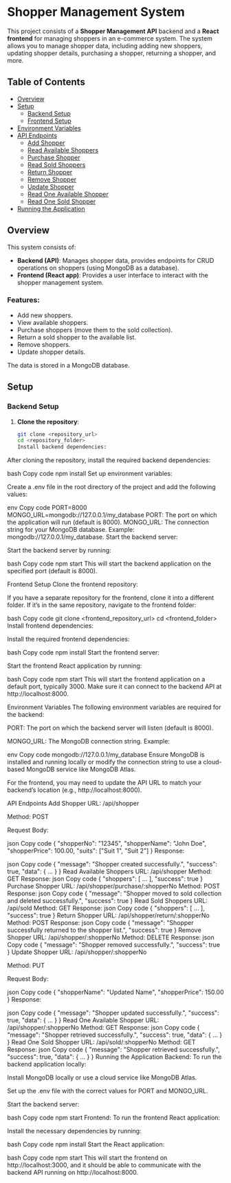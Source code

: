 # Shopper Management System

This project consists of a **Shopper Management API** backend and a **React frontend** for managing shoppers in an e-commerce system. The system allows you to manage shopper data, including adding new shoppers, updating shopper details, purchasing a shopper, returning a shopper, and more.

## Table of Contents

- [Overview](#overview)
- [Setup](#setup)
  - [Backend Setup](#backend-setup)
  - [Frontend Setup](#frontend-setup)
- [Environment Variables](#environment-variables)
- [API Endpoints](#api-endpoints)
  - [Add Shopper](#add-shopper)
  - [Read Available Shoppers](#read-available-shoppers)
  - [Purchase Shopper](#purchase-shopper)
  - [Read Sold Shoppers](#read-sold-shoppers)
  - [Return Shopper](#return-shopper)
  - [Remove Shopper](#remove-shopper)
  - [Update Shopper](#update-shopper)
  - [Read One Available Shopper](#read-one-available-shopper)
  - [Read One Sold Shopper](#read-one-sold-shopper)
- [Running the Application](#running-the-application)

## Overview

This system consists of:

- **Backend (API)**: Manages shopper data, provides endpoints for CRUD operations on shoppers (using MongoDB as a database).
- **Frontend (React app)**: Provides a user interface to interact with the shopper management system.

### Features:

- Add new shoppers.
- View available shoppers.
- Purchase shoppers (move them to the sold collection).
- Return a sold shopper to the available list.
- Remove shoppers.
- Update shopper details.

The data is stored in a MongoDB database.

## Setup

### Backend Setup

1. **Clone the repository**:

   ```bash
   git clone <repository_url>
   cd <repository_folder>
   Install backend dependencies:
   ```

After cloning the repository, install the required backend dependencies:

bash
Copy code
npm install
Set up environment variables:

Create a .env file in the root directory of the project and add the following values:

env
Copy code
PORT=8000
MONGO_URL=mongodb://127.0.0.1/my_database
PORT: The port on which the application will run (default is 8000).
MONGO_URL: The connection string for your MongoDB database. Example: mongodb://127.0.0.1/my_database.
Start the backend server:

Start the backend server by running:

bash
Copy code
npm start
This will start the backend application on the specified port (default is 8000).

Frontend Setup
Clone the frontend repository:

If you have a separate repository for the frontend, clone it into a different folder. If it’s in the same repository, navigate to the frontend folder:

bash
Copy code
git clone <frontend_repository_url>
cd <frontend_folder>
Install frontend dependencies:

Install the required frontend dependencies:

bash
Copy code
npm install
Start the frontend server:

Start the frontend React application by running:

bash
Copy code
npm start
This will start the frontend application on a default port, typically 3000. Make sure it can connect to the backend API at http://localhost:8000.

Environment Variables
The following environment variables are required for the backend:

PORT: The port on which the backend server will listen (default is 8000).

MONGO_URL: The MongoDB connection string. Example:

env
Copy code
mongodb://127.0.0.1/my_database
Ensure MongoDB is installed and running locally or modify the connection string to use a cloud-based MongoDB service like MongoDB Atlas.

For the frontend, you may need to update the API URL to match your backend’s location (e.g., http://localhost:8000).

API Endpoints
Add Shopper
URL: /api/shopper

Method: POST

Request Body:

json
Copy code
{
"shopperNo": "12345",
"shopperName": "John Doe",
"shopperPrice": 100.00,
"suits": ["Suit 1", "Suit 2"]
}
Response:

json
Copy code
{
"message": "Shopper created successfully.",
"success": true,
"data": { ... }
}
Read Available Shoppers
URL: /api/shopper
Method: GET
Response:
json
Copy code
{
"shoppers": [ ... ],
"success": true
}
Purchase Shopper
URL: /api/shopper/purchase/:shopperNo
Method: POST
Response:
json
Copy code
{
"message": "Shopper moved to sold collection and deleted successfully.",
"success": true
}
Read Sold Shoppers
URL: /api/sold
Method: GET
Response:
json
Copy code
{
"shoppers": [ ... ],
"success": true
}
Return Shopper
URL: /api/shopper/return/:shopperNo
Method: POST
Response:
json
Copy code
{
"message": "Shopper successfully returned to the shopper list.",
"success": true
}
Remove Shopper
URL: /api/shopper/:shopperNo
Method: DELETE
Response:
json
Copy code
{
"message": "Shopper removed successfully.",
"success": true
}
Update Shopper
URL: /api/shopper/:shopperNo

Method: PUT

Request Body:

json
Copy code
{
"shopperName": "Updated Name",
"shopperPrice": 150.00
}
Response:

json
Copy code
{
"message": "Shopper updated successfully.",
"success": true,
"data": { ... }
}
Read One Available Shopper
URL: /api/shopper/:shopperNo
Method: GET
Response:
json
Copy code
{
"message": "Shopper retrieved successfully.",
"success": true,
"data": { ... }
}
Read One Sold Shopper
URL: /api/sold/:shopperNo
Method: GET
Response:
json
Copy code
{
"message": "Shopper retrieved successfully.",
"success": true,
"data": { ... }
}
Running the Application
Backend:
To run the backend application locally:

Install MongoDB locally or use a cloud service like MongoDB Atlas.

Set up the .env file with the correct values for PORT and MONGO_URL.

Start the backend server:

bash
Copy code
npm start
Frontend:
To run the frontend React application:

Install the necessary dependencies by running:

bash
Copy code
npm install
Start the React application:

bash
Copy code
npm start
This will start the frontend on http://localhost:3000, and it should be able to communicate with the backend API running on http://localhost:8000.
